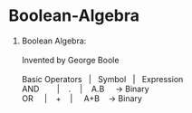# Boolean-Algebra

1. Boolean Algebra:\
\
Invented by George Boole\
\
Basic Operators&nbsp;&nbsp;   |   &nbsp;&nbsp;Symbol&nbsp;&nbsp;    |   &nbsp;&nbsp;Expression\
    AND&nbsp;&nbsp;&nbsp;&nbsp;&nbsp;&nbsp;&nbsp;&nbsp;|&nbsp;&nbsp;&nbsp;&nbsp;.&nbsp;&nbsp;&nbsp;&nbsp;|&nbsp;&nbsp;&nbsp;&nbsp;A.B&nbsp;&nbsp;&nbsp;&nbsp; -> Binary\
    OR &nbsp;&nbsp;&nbsp;&nbsp;|&nbsp;&nbsp;&nbsp;&nbsp;+&nbsp;&nbsp;&nbsp;&nbsp;|&nbsp;&nbsp; &nbsp;&nbsp;A+B&nbsp;&nbsp;&nbsp;&nbsp;-> Binary
    

